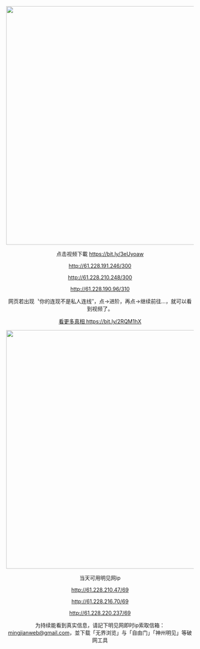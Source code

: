 <div align="center"><a href="http://61.228.191.246/300"><IMG SRC="https://github.com/gofanben/gm/blob/master/img-2/swspip.jpg" width=640></a>

点击视频下載 https://bit.ly/3eUyoaw

http://61.228.191.246/300

http://61.228.210.248/300

http://61.228.190.96/310

 网页若出现〝你的连现不是私人连线″，点→进阶，再点→继续前往...，就可以看到视频了。		

<div align=center><a href="https://bit.ly/2RQM1hX"> 看更多真相 https://bit.ly/2RQM1hX </a></div><p>

<div align="center"><a href="http://61.228.220.237/69"><IMG SRC="https://github.com/gofanben/gm/blob/master/img-2/minjen.jpg" width=640></a>
 
当天可用明见网ip

http://61.228.210.47/69

http://61.228.216.70/69

http://61.228.220.237/69

为持续能看到真实信息，请記下明见网即时ip索取信箱：mingjianweb@gmail.com，並下载「无界浏览」与「自由门」「神州明见」等破网工具



